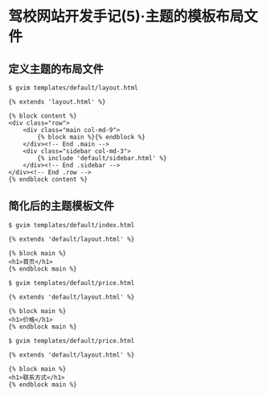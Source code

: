 # 驾校网站开发手记(5)·主题的模板布局文件

## 定义主题的布局文件

    $ gvim templates/default/layout.html

    {% extends 'layout.html' %}

    {% block content %}
    <div class="row">
        <div class="main col-md-9">
            {% block main %}{% endblock %}
        </div><!-- End .main -->
        <div class="sidebar col-md-3">
            {% include 'default/sidebar.html' %}
        </div><!-- End .sidebar -->
    </div><!-- End .row -->
    {% endblock content %}

## 简化后的主题模板文件

    $ gvim templates/default/index.html

    {% extends 'default/layout.html' %}

    {% block main %}
    <h1>首页</h1>
    {% endblock main %}

    $ gvim templates/default/price.html

    {% extends 'default/layout.html' %}

    {% block main %}
    <h1>价格</h1>
    {% endblock main %}

    $ gvim templates/default/price.html

    {% extends 'default/layout.html' %}

    {% block main %}
    <h1>联系方式</h1>
    {% endblock main %}

